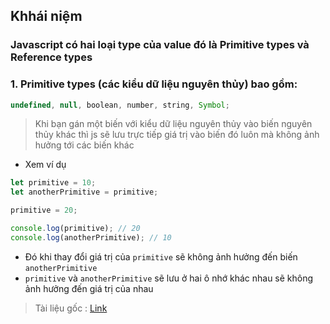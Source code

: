 ## Khhái niệm

### Javascript có hai loại type của value đó là Primitive types và Reference types

### 1. Primitive types (các kiểu dữ liệu nguyên thủy) bao gồm:

```js
undefined, null, boolean, number, string, Symbol;
```

> Khi bạn gán một biến với kiểu dữ liệu nguyên thủy vào biến nguyên thủy khác thì js sẽ lưu trực tiếp giá trị vào biến đó luôn mà không ảnh hưởng tới các biến khác

- Xem ví dụ

```js
let primitive = 10;
let anotherPrimitive = primitive;

primitive = 20;

console.log(primitive); // 20
console.log(anotherPrimitive); // 10
```
- Đó khi thay đổi giá trị của `primitive` sẽ không ảnh hưởng đến biến `anotherPrimitive`
- `primitive` và `anotherPrimitive` sẽ lưu ở hai ô nhớ khác nhau sẽ không ảnh hưởng đến giá trị của nhau




> Tài liệu gốc : [Link](https://codedamn.com/news/javascript/pass-by-reference-in-javascript)
